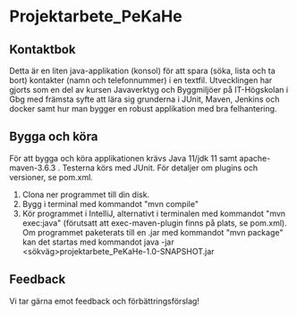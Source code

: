 # Projektarbete_PeKaHe

## Kontaktbok
Detta är en liten java-applikation (konsol) för att spara (söka, lista och ta bort) 
kontakter (namn och telefonnummer) i en textfil. Utvecklingen har gjorts som en
del av kursen Javaverktyg och Byggmiljöer på IT-Högskolan i Gbg med främsta syfte
att lära sig grunderna i JUnit, Maven, Jenkins och docker samt hur man bygger en 
robust applikation med bra felhantering.

## Bygga och köra
För att bygga och köra applikationen krävs Java 11/jdk 11 samt 
apache-maven-3.6.3 . Testerna körs med JUnit. 
För detaljer om plugins och versioner, se pom.xml.

1. Clona ner programmet till din disk.
2. Bygg i terminal med kommandot "mvn compile"
3. Kör programmet i IntelliJ, alternativt i terminalen med kommandot "mvn exec:java" 
   (förutsatt att exec-maven-plugin finns på plats, se pom.xml). 
   Om programmet paketerats till en .jar med kommandot "mvn package" kan det 
   startas med kommandot java -jar <sökväg>projektarbete_PeKaHe-1.0-SNAPSHOT.jar

## Feedback
Vi tar gärna emot feedback och förbättringsförslag!